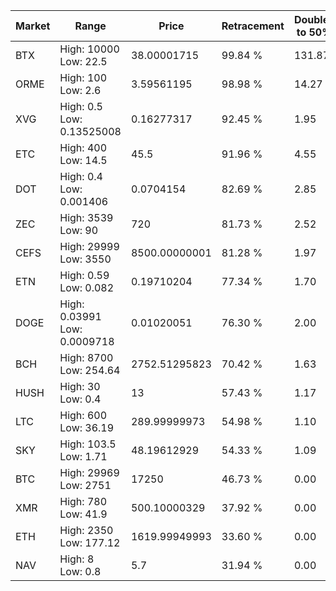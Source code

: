 | Market | Range | Price| Retracement | Doubles to 50% |
| --- | --- | --- | --- | --- |
| BTX | High: 10000<br />Low: 22.5 | 38.00001715 | 99.84 % | 131.87 |
| ORME | High: 100<br />Low: 2.6 | 3.59561195 | 98.98 % | 14.27 |
| XVG | High: 0.5<br />Low: 0.13525008 | 0.16277317 | 92.45 % | 1.95 |
| ETC | High: 400<br />Low: 14.5 | 45.5 | 91.96 % | 4.55 |
| DOT | High: 0.4<br />Low: 0.001406 | 0.0704154 | 82.69 % | 2.85 |
| ZEC | High: 3539<br />Low: 90 | 720 | 81.73 % | 2.52 |
| CEFS | High: 29999<br />Low: 3550 | 8500.00000001 | 81.28 % | 1.97 |
| ETN | High: 0.59<br />Low: 0.082 | 0.19710204 | 77.34 % | 1.70 |
| DOGE | High: 0.03991<br />Low: 0.0009718 | 0.01020051 | 76.30 % | 2.00 |
| BCH | High: 8700<br />Low: 254.64 | 2752.51295823 | 70.42 % | 1.63 |
| HUSH | High: 30<br />Low: 0.4 | 13 | 57.43 % | 1.17 |
| LTC | High: 600<br />Low: 36.19 | 289.99999973 | 54.98 % | 1.10 |
| SKY | High: 103.5<br />Low: 1.71 | 48.19612929 | 54.33 % | 1.09 |
| BTC | High: 29969<br />Low: 2751 | 17250 | 46.73 % | 0.00 |
| XMR | High: 780<br />Low: 41.9 | 500.10000329 | 37.92 % | 0.00 |
| ETH | High: 2350<br />Low: 177.12 | 1619.99949993 | 33.60 % | 0.00 |
| NAV | High: 8<br />Low: 0.8 | 5.7 | 31.94 % | 0.00 |
